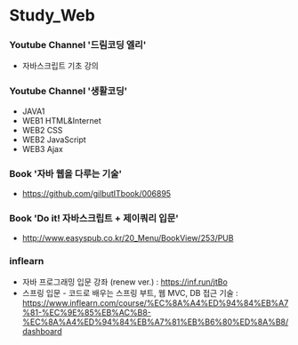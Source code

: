 # Study_Web


### Youtube Channel '드림코딩 엘리'
 - 자바스크립트 기초 강의



### Youtube Channel '생활코딩'
- JAVA1
- WEB1 HTML&Internet
- WEB2 CSS
- WEB2 JavaScript
- WEB3 Ajax



### Book '자바 웹을 다루는 기술'
- https://github.com/gilbutITbook/006895



### Book 'Do it! 자바스크립트 + 제이쿼리 입문'
- http://www.easyspub.co.kr/20_Menu/BookView/253/PUB



### inflearn
- 자바 프로그래밍 입문 강좌 (renew ver.) : https://inf.run/jtBo
- 스프링 입문 - 코드로 배우는 스프링 부트, 웹 MVC, DB 접근 기술 : https://www.inflearn.com/course/%EC%8A%A4%ED%94%84%EB%A7%81-%EC%9E%85%EB%AC%B8-%EC%8A%A4%ED%94%84%EB%A7%81%EB%B6%80%ED%8A%B8/dashboard

